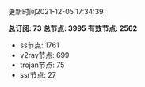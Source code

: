 更新时间2021-12-05 17:34:39

**总订阅: 73**
**总节点: 3995**
**有效节点: 2562**
- ss节点: 1761
- v2ray节点: 699
- trojan节点: 75
- ssr节点: 27
